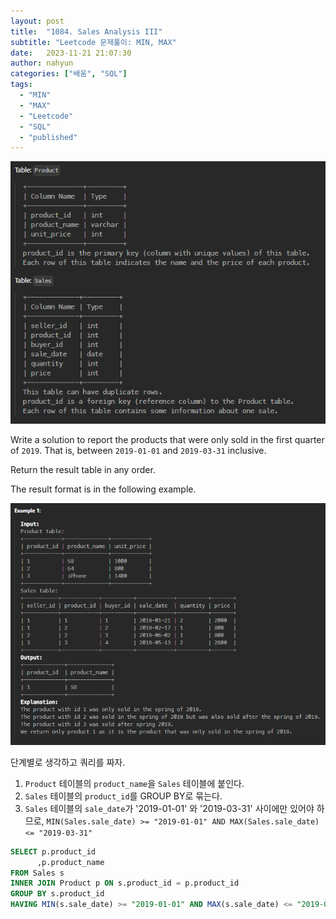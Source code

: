 ```yaml
---
layout: post
title:  "1084. Sales Analysis III"
subtitle: "Leetcode 문제풀이: MIN, MAX"
date:   2023-11-21 21:07:30
author: nahyun
categories: ["배움", "SQL"]
tags:
  - "MIN"
  - "MAX"
  - "Leetcode"
  - "SQL"
  - "published"
---
```



![Image Alt photo_exhibition](/assets/img/231121/leetcode_13.png)

Write a solution to report the products that were only sold in the first quarter of ```2019```. That is, between ```2019-01-01``` and ```2019-03-31``` inclusive.

Return the result table in any order.

The result format is in the following example.


![Image Alt photo_exhibition](/assets/img/231121/leetcode_14.png)

단계별로 생각하고 쿼리를 짜자.

1. ```Product``` 테이블의 ```product_name```을 ```Sales``` 테이블에 붙인다.
2. ```Sales``` 테이블의 ```product_id```를 GROUP BY로 묶는다.
3. ```Sales``` 테이블의 ```sale_date```가 '2019-01-01' 와 '2019-03-31' 사이에만 있어야 하므로, ```MIN(Sales.sale_date) >= "2019-01-01" AND MAX(Sales.sale_date) <= "2019-03-31"```



```sql
SELECT p.product_id
      ,p.product_name
FROM Sales s
INNER JOIN Product p ON s.product_id = p.product_id 
GROUP BY s.product_id
HAVING MIN(s.sale_date) >= "2019-01-01" AND MAX(s.sale_date) <= "2019-03-31";
  ```
